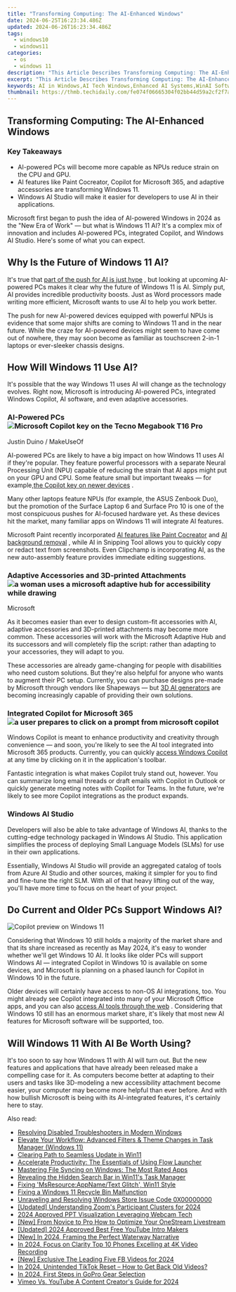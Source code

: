 ```yaml
---
title: "Transforming Computing: The AI-Enhanced Windows"
date: 2024-06-25T16:23:34.486Z
updated: 2024-06-26T16:23:34.486Z
tags:
  - windows10
  - windows11
categories:
  - os
  - windows 11
description: "This Article Describes Transforming Computing: The AI-Enhanced Windows"
excerpt: "This Article Describes Transforming Computing: The AI-Enhanced Windows"
keywords: AI in Windows,AI Tech Windows,Enhanced AI Systems,WinAI Software,Advanced AI OS,AI-Powered Computing,TechWindows Upgrade
thumbnail: https://thmb.techidaily.com/fe074f06665304f02bb44d59a2cf2f7a7e742cf6a430b43148a19a35d32e38f9.jpg
---
```


## Transforming Computing: The AI-Enhanced Windows

### Key Takeaways

* AI-powered PCs will become more capable as NPUs reduce strain on the CPU and GPU.
* AI features like Paint Cocreator, Copilot for Microsoft 365, and adaptive accessories are transforming Windows 11.
* Windows AI Studio will make it easier for developers to use AI in their applications.

 Microsoft first began to push the idea of AI-powered Windows in 2024 as the "New Era of Work" — but what is Windows 11 AI? It's a complex mix of innovation and includes AI-powered PCs, integrated Copilot, and Windows AI Studio. Here's some of what you can expect.

## Why Is the Future of Windows 11 AI?

 It's true that [part of the push for AI is just hype](https://www.makeuseof.com/myths-artificial-intelligence-arent-true/) , but looking at upcoming AI-powered PCs makes it clear why the future of Windows 11 is AI. Simply put, AI provides incredible productivity boosts. Just as Word processors made writing more efficient, Microsoft wants to use AI to help you work better.

 The push for new AI-powered devices equipped with powerful NPUs is evidence that some major shifts are coming to Windows 11 and in the near future. While the craze for AI-powered devices might seem to have come out of nowhere, they may soon become as familiar as touchscreen 2-in-1 laptops or ever-sleeker chassis designs.

## How Will Windows 11 Use AI?

 It's possible that the way Windows 11 uses AI will change as the technology evolves. Right now, Microsoft is introducing AI-powered PCs, integrated Windows Copilot, AI software, and even adaptive accessories.

### AI-Powered PCs ![Microsoft Copilot key on the Tecno Megabook T16 Pro](https://thmb.techidaily.com/a208f3a78dbc1966a7b3c23e883554ad74b655fe58471df92be6395b51c092b0.jpg)

 Justin Duino / MakeUseOf

 AI-powered PCs are likely to have a big impact on how Windows 11 uses AI if they're popular. They feature powerful processors with a separate Neural Processing Unit (NPU) capable of reducing the strain that AI apps might put on your GPU and CPU. Some feature small but important tweaks — for example,[the Copilot key on newer devices](https://www.makeuseof.com/microsofts-copilot-key-windows-11-pc/) .

 Many other laptops feature NPUs (for example, the ASUS Zenbook Duo), but the promotion of the Surface Laptop 6 and Surface Pro 10 is one of the most conspicuous pushes for AI-focused hardware yet. As these devices hit the market, many familiar apps on Windows 11 will integrate AI features.

 Microsoft Paint recently incorporated [AI features like Paint Cocreator](https://www.makeuseof.com/paint-cocreator-ai-images-windows-11/) and [AI background removal](https://www.makeuseof.com/windows-photos-generative-erase/) , while AI in Snipping Tool allows you to quickly copy or redact text from screenshots. Even Clipchamp is incorporating AI, as the new auto-assembly feature provides immediate editing suggestions.

### Adaptive Accessories and 3D-printed Attachments ![a woman uses a microsoft adaptive hub for accessibility while drawing](https://static1.makeuseofimages.com/wordpress/wp-content/uploads/2024/05/a-woman-uses-a-microsoft-adaptive-hub-for-accessibility-while-drawing.png)

Microsoft

 As it becomes easier than ever to design custom-fit accessories with AI, adaptive accessories and 3D-printed attachments may become more common. These accessories will work with the Microsoft Adaptive Hub and its successors and will completely flip the script: rather than adapting to your accessories, they will adapt to you.

 These accessories are already game-changing for people with disabilities who need custom solutions. But they're also helpful for anyone who wants to augment their PC setup. Currently, you can purchase designs pre-made by Microsoft through vendors like Shapeways — but [3D AI generators](https://www.makeuseof.com/chatgpt-how-to-use-for-3d-printing/) are becoming increasingly capable of providing their own solutions.

### Integrated Copilot for Microsoft 365 ![a user prepares to click on a prompt from microsoft copilot](https://static1.makeuseofimages.com/wordpress/wp-content/uploads/2024/05/a-user-prepares-to-click-on-a-prompt-from-microsoft-copilot.png)

 Windows Copilot is meant to enhance productivity and creativity through convenience — and soon, you're likely to see the AI tool integrated into Microsoft 365 products. Currently, you can quickly [access Windows Copilot](https://www.makeuseof.com/what-is-microsoft-365-copilot/) at any time by clicking on it in the application's toolbar.

 Fantastic integration is what makes Copilot truly stand out, however. You can summarize long email threads or draft emails with Copilot in Outlook or quickly generate meeting notes with Copilot for Teams. In the future, we're likely to see more Copilot integrations as the product expands.

### Windows AI Studio

 Developers will also be able to take advantage of Windows AI, thanks to the cutting-edge technology packaged in Windows AI Studio. This application simplifies the process of deploying Small Language Models (SLMs) for use in their own applications.

 Essentially, Windows AI Studio will provide an aggregated catalog of tools from Azure AI Studio and other sources, making it simpler for you to find and fine-tune the right SLM. With all of that heavy lifting out of the way, you'll have more time to focus on the heart of your project.

## Do Current and Older PCs Support Windows AI?

![Copilot preview on Windows 11](https://static1.makeuseofimages.com/wordpress/wp-content/uploads/2024/05/screenshot-2024-05-03-161057.jpg)

 Considering that Windows 10 still holds a majority of the market share and that its share increased as recently as May 2024, it's easy to wonder whether we'll get Windows 10 AI. It looks like older PCs will support Windows AI — integrated Copilot in Windows 10 is available on some devices, and Microsoft is planning on a phased launch for Copilot in Windows 10 in the future.

 Older devices will certainly have access to non-OS AI integrations, too. You might already see Copilot integrated into many of your Microsoft Office apps, and you can also [access AI tools through the web](https://www.makeuseof.com/best-ai-web-apps/) . Considering that Windows 10 still has an enormous market share, it's likely that most new AI features for Microsoft software will be supported, too.

## Will Windows 11 With AI Be Worth Using?

 It's too soon to say how Windows 11 with AI will turn out. But the new features and applications that have already been released make a compelling case for it. As computers become better at adapting to their users and tasks like 3D-modeling a new accessibility attachment become easier, your computer may become more helpful than ever before. And with how bullish Microsoft is being with its AI-integrated features, it's certainly here to stay.


<ins class="adsbygoogle"
     style="display:block"
     data-ad-format="autorelaxed"
     data-ad-client="ca-pub-7571918770474297"
     data-ad-slot="1223367746"></ins>



<ins class="adsbygoogle"
     style="display:block"
     data-ad-client="ca-pub-7571918770474297"
     data-ad-slot="8358498916"
     data-ad-format="auto"
     data-full-width-responsive="true"></ins>

<span class="atpl-alsoreadstyle">Also read:</span>
<div><ul>
<li><a href="https://win11-tips.techidaily.com/resolving-disabled-troubleshooters-in-modern-windows/"><u>Resolving Disabled Troubleshooters in Modern Windows</u></a></li>
<li><a href="https://win11-tips.techidaily.com/elevate-your-workflow-advanced-filters-and-theme-changes-in-task-manager-windows-11/"><u>Elevate Your Workflow: Advanced Filters & Theme Changes in Task Manager (Windows 11)</u></a></li>
<li><a href="https://win11-tips.techidaily.com/clearing-path-to-seamless-update-in-win11/"><u>Clearing Path to Seamless Update in Win11</u></a></li>
<li><a href="https://win11-tips.techidaily.com/accelerate-productivity-the-essentials-of-using-flow-launcher/"><u>Accelerate Productivity: The Essentials of Using Flow Launcher</u></a></li>
<li><a href="https://win11-tips.techidaily.com/mastering-file-syncing-on-windows-the-most-rated-apps/"><u>Mastering File Syncing on Windows: The Most Rated Apps</u></a></li>
<li><a href="https://win11-tips.techidaily.com/revealing-the-hidden-search-bar-in-win11s-task-manager/"><u>Revealing the Hidden Search Bar in Win11's Task Manager</u></a></li>
<li><a href="https://win11-tips.techidaily.com/fixing-msresourceappnametext-glitch-win11-style/"><u>Fixing 'MsResource:AppName/Text Glitch', Win11 Style</u></a></li>
<li><a href="https://win11-tips.techidaily.com/fixing-a-windows-11-recycle-bin-malfunction/"><u>Fixing a Windows 11 Recycle Bin Malfunction</u></a></li>
<li><a href="https://win11-tips.techidaily.com/unraveling-and-resolving-windows-store-issue-code-0x00000000/"><u>Unraveling and Resolving Windows Store Issue Code 0X00000000</u></a></li>
<li><a href="https://visual-screen-recording.techidaily.com/updated-understanding-zooms-participant-clusters-for-2024/"><u>[Updated] Understanding Zoom's Participant Clusters for 2024</u></a></li>
<li><a href="https://video-screen-grab.techidaily.com/2024-approved-ppt-visualization-leveraging-webcam-tech/"><u>2024 Approved  PPT Visualization  Leveraging Webcam Tech</u></a></li>
<li><a href="https://some-knowledge.techidaily.com/new-from-novice-to-pro-how-to-optimize-your-onestream-livestream/"><u>[New] From Novice to Pro  How to Optimize Your OneStream Livestream</u></a></li>
<li><a href="https://facebook-video-share.techidaily.com/updated-2024-approved-best-free-youtube-intro-makers/"><u>[Updated] 2024 Approved  Best Free YouTube Intro Makers</u></a></li>
<li><a href="https://eaxpv-info.techidaily.com/new-in-2024-framing-the-perfect-waterway-narrative/"><u>[New] In 2024, Framing the Perfect Waterway Narrative</u></a></li>
<li><a href="https://some-techniques.techidaily.com/in-2024-focus-on-clarity-top-10-phones-excelling-at-4k-video-recording/"><u>In 2024, Focus on Clarity  Top 10 Phones Excelling at 4K Video Recording</u></a></li>
<li><a href="https://facebook-video-content.techidaily.com/new-exclusive-the-leading-five-fb-videos-for-2024/"><u>[New] Exclusive  The Leading Five FB Videos for 2024</u></a></li>
<li><a href="https://tiktok-clips.techidaily.com/in-2024-unintended-tiktok-reset-how-to-get-back-old-videos/"><u>In 2024, Unintended TikTok Reset – How to Get Back Old Videos?</u></a></li>
<li><a href="https://some-knowledge.techidaily.com/in-2024-first-steps-in-gopro-gear-selection/"><u>In 2024, First Steps in GoPro Gear Selection</u></a></li>
<li><a href="https://facebook-video-share.techidaily.com/vimeo-vs-youtube-a-content-creators-guide-for-2024/"><u>Vimeo Vs. YouTube  A Content Creator's Guide for 2024</u></a></li>
</ul></div>
